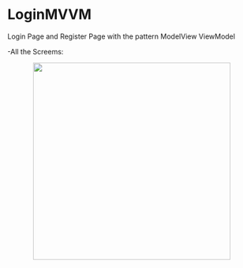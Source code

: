 # LoginMVVM
Login Page and Register Page with the pattern ModelView ViewModel

-All the Screems:

<p align="center">
<img  width="400" src="ScreenShots/image.png"/>
</p>
